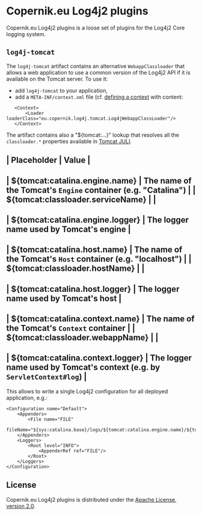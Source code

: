 # Copernik.eu Log4j2 plugins

Copernik.eu Log4j2 plugins is a loose set of plugins for the Log4j2 Core logging system.

## `log4j-tomcat`

The `log4j-tomcat` artifact contains an alternative `WebappClassloader` that allows a web application to use a common
version of the Log4j2 API if it is available on the Tomcat server. To use it:

 * add `log4j-tomcat` to your application,
 * add a `META-INF/context.xml` file (cf. [defining a context](https://tomcat.apache.org/tomcat-10.0-doc/config/context.html#Defining_a_context) with content:

```lang-xml
   <Context>
       <Loader loaderClass="eu.copernik.log4j.tomcat.Log4jWebappClassLoader"/>
   </Context>
```

The artifact contains also a "${tomcat:...}" lookup that resolves all the `classloader.*` properties available in
[Tomcat JULI](https://tomcat.apache.org/tomcat-10.0-doc/logging.html#Using_java.util.logging_(default)).


| Placeholder | Value |
---
| ${tomcat:catalina.engine.name}    | The name of the Tomcat's `Engine` container (e.g. "Catalina") |
| ${tomcat:classloader.serviceName} |                                                              |
---
| ${tomcat:catalina.engine.logger} | The logger name used by Tomcat's engine |
---
| ${tomcat:catalina.host.name}   | The name of the Tomcat's `Host` container (e.g. "localhost") |
| ${tomcat:classloader.hostName} |                                                             |
---
| ${tomcat:catalina.host.logger} | The logger name used by Tomcat's host |
---
| ${tomcat:catalina.context.name}  | The name of the Tomcat's `Context` container |
| ${tomcat:classloader.webappName} |                                             |
---
| ${tomcat:catalina.context.logger} | The logger name used by Tomcat's context (e.g. by `ServletContext#log`) |
---

This allows to write a single Log4j2 configuration for all deployed application, e.g.:

```lang-xml
<Configuration name="Default">
    <Appenders>
        <File name="FILE"
              fileName="${sys:catalina.base}/logs/${tomcat:catalina.engine.name}/${tomcat:catalina.host.name}/${tomcat:catalina.context.name}.log"/>
    </Appenders>
    <Loggers>
        <Root level="INFO">
            <AppenderRef ref="FILE"/>
        </Root>
    </Loggers>
</Configuration>
```

## License

Copernik.eu Log4j2 plugins is distributed under the
[Apache License, version 2.0](http://www.apache.org/licenses/LICENSE-2.0.html).